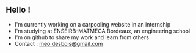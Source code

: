## Hello !

- I'm currently working on a carpooling website in an internship
- I'm studying at ENSEIRB-MATMECA Bordeaux, an engineering school
- I'm on github to share my work and learn from others
- Contact : meo.desbois@gmail.com

<!--
**meodbr/meodbr** is a ✨ _special_ ✨ repository because its `README.md` (this file) appears on your GitHub profile.

Here are some ideas to get you started:

- 🔭 I’m currently working on ...
- 🌱 I’m currently learning ...
- 👯 I’m looking to collaborate on ...
- 🤔 I’m looking for help with ...
- 💬 Ask me about ...
- 📫 How to reach me: ...
- 😄 Pronouns: ...
- ⚡ Fun fact: ...
-->
